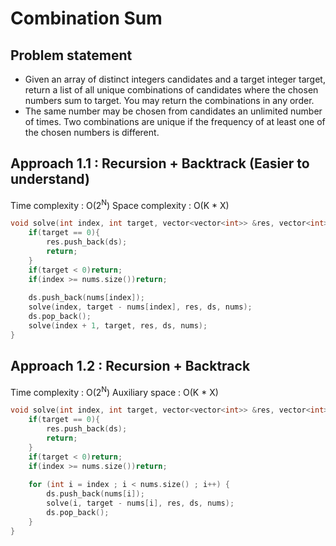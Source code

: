 # Combination Sum

## Problem statement

- Given an array of distinct integers candidates and a target integer target, return a list of all unique combinations of candidates where the chosen numbers sum to target. You may return the combinations in any order.
- The same number may be chosen from candidates an unlimited number of times. Two combinations are unique if the frequency of at least one of the chosen numbers is different.

## Approach 1.1 : Recursion + Backtrack (Easier to understand)

Time complexity : O(2<sup>N</sup>) 
Space complexity : O(K \* X)

```cpp
void solve(int index, int target, vector<vector<int>> &res, vector<int> &ds, vector<int> &nums){
    if(target == 0){
        res.push_back(ds);
        return;
    }
    if(target < 0)return;
    if(index >= nums.size())return;
    
    ds.push_back(nums[index]);
    solve(index, target - nums[index], res, ds, nums);
    ds.pop_back();
    solve(index + 1, target, res, ds, nums);
}
```

## Approach 1.2 : Recursion + Backtrack 

Time complexity : O(2<sup>N</sup>) 
Auxiliary space : O(K \* X)

```cpp
void solve(int index, int target, vector<vector<int>> &res, vector<int> &ds, vector<int> &nums) {
    if(target == 0){
        res.push_back(ds);
        return;
    }
    if(target < 0)return;
    if(index >= nums.size())return;
    
    for (int i = index ; i < nums.size() ; i++) {
        ds.push_back(nums[i]);
        solve(i, target - nums[i], res, ds, nums);
        ds.pop_back();
    }
}
```